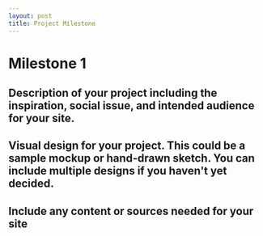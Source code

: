 ```yaml
---
layout: post
title: Project Milestone
---
```


# Milestone 1

## Description of your project including the inspiration, social issue, and intended audience for your site.

## Visual design for your project. This could be a sample mockup or hand-drawn sketch. You can include multiple designs if you haven't yet decided.

## Include any content or sources needed for your site
